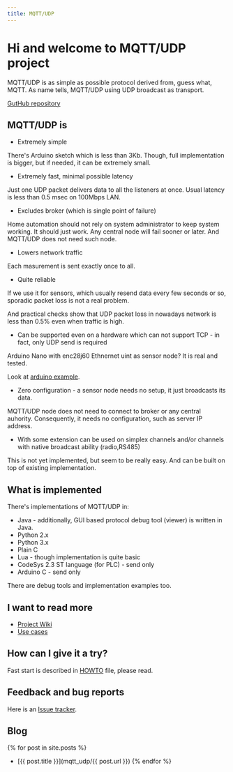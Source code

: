 ```yaml
---
title: MQTT/UDP
---
```


# Hi and welcome to MQTT/UDP project

MQTT/UDP is as simple as possible protocol derived from, guess what, MQTT.
As name tells, MQTT/UDP using UDP broadcast as transport.

[GutHub repository](https://github.com/dzavalishin/mqtt_udp)

## MQTT/UDP is

* Extremely simple

There's Arduino sketch which is less than 3Kb. Though, full implementation is bigger,
but if needed, it can be extremely small.

* Extremely fast, minimal possible latency

Just one UDP packet delivers data to all the listeners at once. Usual latency is less than 0.5 msec on 100Mbps LAN.

* Excludes broker (which is single point of failure)

Home automation should not rely on system administrator to keep system working. It should just work. Any central
node will fail sooner or later. And MQTT/UDP does not need such node.

* Lowers network traffic 

Each masurement is sent exactly once to all.

* Quite reliable 

If we use it for sensors, which usually resend data every few seconds or so, sporadic packet loss is not a real problem.

And practical checks show that UDP packet loss in nowadays network is less than 0.5% even when traffic is high.

* Can be supported even on a hardware which can not support TCP - in fact, only UDP send is required

Arduino Nano with enc28j60 Ethnernet uint as sensor node? It is real and tested.

Look at [arduino example](https://github.com/dzavalishin/mqtt_udp/tree/master/lang/arduino).

* Zero configuration - a sensor node needs no setup, it just broadcasts its data.

MQTT/UDP node does not need to connect to broker or any central auhority. Consequently, it needs no configuration,
such as server IP address.

* With some extension can be used on simplex channels and/or channels with native broadcast ability (radio,RS485)

This is not yet implemented, but seem to be really easy. And can be built on top of existing implementation.


## What is implemented

There's implementations of MQTT/UDP in:

* Java - additionally, GUI based protocol debug tool (viewer) is written in Java.
* Python 2.x 
* Python 3.x 
* Plain C
* Lua - though implementation is quite basic
* CodeSys 2.3 ST language (for PLC) - send only
* Arduino C - send only

There are debug tools and implementation examples too.


## I want to read more

* [Project Wiki](https://github.com/dzavalishin/mqtt_udp/wiki)
* [Use cases](https://github.com/dzavalishin/mqtt_udp/blob/master/dox/Topologies.md)

## How can I give it a try?

Fast start is described in [HOWTO](https://raw.githubusercontent.com/dzavalishin/mqtt_udp/master/HOWTO) file, please read.




## Feedback and bug reports

Here is an [Issue tracker](https://github.com/dzavalishin/mqtt_udp/issues).


## Blog

{% for post in site.posts %}
* [{{ post.title }}](mqtt_udp/{{ post.url }})
{% endfor %}

